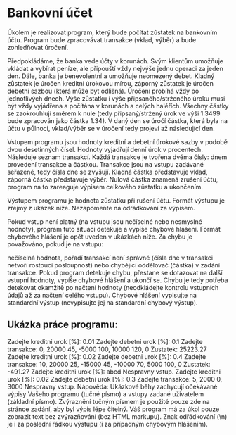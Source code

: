 # Bankovní účet

Úkolem je realizovat program, který bude počítat zůstatek na bankovním účtu. Program bude zpracovávat transakce (vklad, výběr) a bude zohledňovat úročení.

Předpokládáme, že banka vede účty v korunách. Svým klientům umožňuje vkládat a vybírat peníze, ale připouští vždy nejvýše jednu operaci za jeden den. Dále, banka je benevolentní a umožňuje neomezený debet. Kladný zůstatek je úročen kreditní úrokovou mírou, záporný zůstatek je úročen debetní sazbou (která může být odlišná). Úročení probíhá vždy po jednotlivých dnech. Výše zůstatku i výše připsaného/strženého úroku musí být vždy vyjádřena a počítána v korunách a celých haléřích. Všechny částky se zaokrouhlují směrem k nule (tedy připsaný/stržený úrok ve výši 1.3499 bude zpracován jako částka 1.34). V daný den se úročí částka, která byla na účtu v půlnoci, vklad/výběr se v úročení tedy projeví až následující den.

Vstupem programu jsou hodnoty kreditní a debetní úrokové sazby v podobě dvou desetinných čísel. Hodnoty vyjadřují denní úrok v procentech. Následuje seznam transakcí. Každá transakce je tvořena dvěma čísly: dnem provedení transakce a částkou. Transakce jsou na vstupu zadávané seřazené, tedy čísla dne se zvyšují. Kladná částka představuje vklad, záporná částka představuje výběr. Nulová částka znamená zrušení účtu, program na to zareaguje výpisem celkového zůstatku a ukončením.

Výstupem programu je hodnota zůstatku při rušení účtu. Formát výstupu je zřejmý z ukázek níže. Nezapomeňte na odřádkování za výpisem.

Pokud vstup není platný (na vstupu jsou nečíselné nebo nesmyslné hodnoty), program tuto situaci detekuje a vypíše chybové hlášení. Formát chybového hlášení je opět uveden v ukázkách níže. Za chybu je považováno, pokud je na vstupu:

nečíselná hodnota,
pořadí transakcí není správné (čísla dne v transakci netvoří rostoucí posloupnost) nebo
chybějící oddělovač (částka) v zadání transakce.
Pokud program detekuje chybu, přestane se dotazovat na další vstupní hodnoty, vypíše chybové hlášení a ukončí se. Chybu je tedy potřeba detekovat okamžitě po načtení hodnoty (neodkládejte kontrolu vstupních údajů až za načtení celého vstupu). Chybové hlášení vypisujte na standardní výstup (nevypisujte jej na standardní chybový výstup).

## Ukázka práce programu:
Zadejte kreditni urok [%]:
0.01
Zadejte debetni urok [%]:
0.1
Zadejte transakce:
0, 20000
45, -5000
100, 10000
120, 0
Zustatek: 25223.27
Zadejte kreditni urok [%]:
0.02
Zadejte debetni urok [%]:
0.4
Zadejte transakce:
10, 20000
25, -15000
45, -10000
70, 5000
100, 0
Zustatek: -491.27
Zadejte kreditni urok [%]:
abcd
Nespravny vstup.
Zadejte kreditni urok [%]:
0.02
Zadejte debetni urok [%]:
0.3
Zadejte transakce:
5, 2000
0, 3000
Nespravny vstup.
Nápověda:
Ukázkové běhy zachycují očekávané výpisy Vašeho programu (tučné písmo) a vstupy zadané uživatelem (základní písmo). Zvýraznění tučným písmem je použité pouze zde na stránce zadání, aby byl výpis lépe čitelný. Váš program má za úkol pouze zobrazit text bez zvýrazňování (bez HTML markupu).
Znak odřádkování (\n) je i za poslední řádkou výstupu (i za případným chybovým hlášením).

